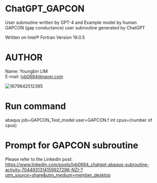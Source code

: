 # ChatGPT_GAPCON
User subroutine written by GPT-4 and Example model by human
<br>GAPCON (gap conductance) user subroutine generated by ChatGPT

Written on Intel® Fortran Version 19.0.5


# AUTHOR
Name: Youngbin LIM
<br>E-mail: lyb0684@naver.com

![1679642512395](https://github.com/YB-LIM/ChatGPT_GAPCON/assets/105615106/05e246d1-35c6-4308-9b16-d6b0645c3b7d)


# Run command
abaqus job=GAPCON_Test_model user=GAPCON.f int cpus=(number of cpus)


# Prompt for GAPCON subroutine
Please refer to the Linkedin post: 
<br>https://www.linkedin.com/posts/lyb0684_chatgpt-abaqus-subroutine-activity-7044931314159927296-NZI-?utm_source=share&utm_medium=member_desktop
